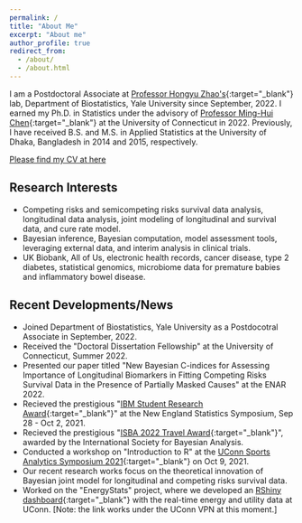 ```yaml
---
permalink: /
title: "About Me"
excerpt: "About me"
author_profile: true
redirect_from: 
  - /about/
  - /about.html
---
```

I am a Postdoctoral Associate at [Professor Hongyu Zhao's](https://zhaocenter.org/index.html){:target="_blank"} lab, Department of Biostatistics, Yale University since September, 2022. I earned my Ph.D. in Statistics under the advisory of [Professor Ming-Hui Chen](http://merlot.stat.uconn.edu/~mic02006/){:target="_blank"} at the University of Connecticut in 2022. Previously, I have received B.S. and M.S. in Applied Statistics at the University of Dhaka, Bangladesh in 2014 and 2015, respectively.

[Please find my CV at here](https://www.dropbox.com/scl/fi/sy1u8rr8v88s0ng293otr/CV_Sheikh_MdTuhin-jan2024.pdf?rlkey=zlmn2gvg8p777acfznzz37e62&dl=0)

## Research Interests
- Competing risks and semicompeting risks survival data analysis, longitudinal data analysis, joint modeling of longitudinal and survival data, and cure rate model.
- Bayesian inference, Bayesian computation, model assessment tools, leveraging external data, and interim analysis in clinical trials.
- UK Biobank, All of Us, electronic health records, cancer disease, type 2 diabetes, statistical genomics, microbiome data for premature babies and inflammatory bowel disease.

## Recent Developments/News
* Joined Department of Biostatistics, Yale University as a Postdocotral Associate in September, 2022.
* Received the "Doctoral Dissertation Fellowship" at the University of Connecticut, Summer 2022.
* Presented our paper titled "New Bayesian C-indices for Assessing Importance of Longitudinal Biomarkers in Fitting Competing Risks Survival Data in the Presence of Partially Masked Causes" at the ENAR 2022.
* Recieved the prestigious "[IBM Student Research Award](https://statistics.uconn.edu/2021/10/14/awards-at-the-34th-ness-symposium/){:target="_blank"}" at the New England Statistics Symposium, Sep 28 - Oct 2, 2021.
* Recieved the prestigious "[ISBA 2022 Travel Award](https://stat.uconn.edu/2021/09/07/awards-2/){:target="_blank"}", awarded by the International Society for Bayesian Analysis. 
* Conducted a workshop on "Introduction to R" at the [UConn Sports Analytics Symposium 2021](https://statds.org/events/ucsas2021/workshops.html){:target="_blank"} on Oct 9, 2021.
* Our recent research works focus on the theoretical innovation of Bayesian joint model for longitudinal and competing risks survival data. 
* Worked on the "EnergyStats" project, where we developed an [RShiny dashboard](https://energystats.fo.uconn.edu/){:target="_blank"} with the real-time energy and utility data at UConn. [Note: the link works under the UConn VPN at this moment.]

